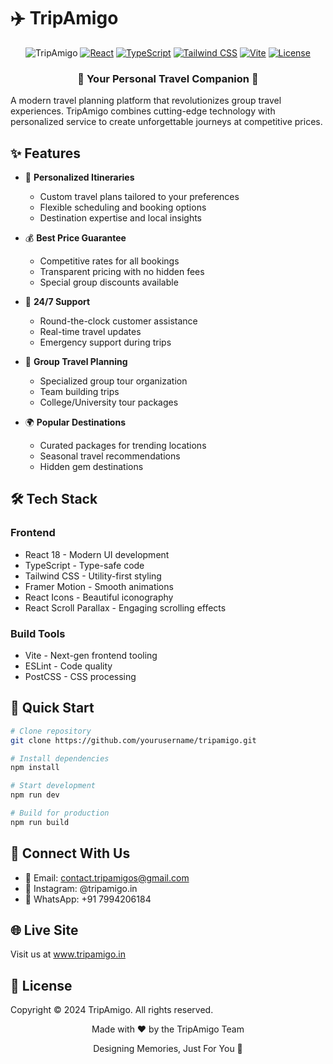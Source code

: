 # ✈️ TripAmigo

<div align="center">

![TripAmigo](https://img.shields.io/badge/TripAmigo-Travel%20Platform-blue)
[![React](https://img.shields.io/badge/React-18-%2361DAFB.svg)](https://reactjs.org/)
[![TypeScript](https://img.shields.io/badge/TypeScript-4.9-blue.svg)](https://www.typescriptlang.org/)
[![Tailwind CSS](https://img.shields.io/badge/Tailwind%20CSS-3.0-38B2AC.svg)](https://tailwindcss.com/)
[![Vite](https://img.shields.io/badge/Vite-5.0-646CFF.svg)](https://vitejs.dev/)
[![License](https://img.shields.io/badge/license-MIT-blue.svg)](LICENSE)

</div>

<div align="center">
  <h3>🌟 Your Personal Travel Companion 🌟</h3>
</div>

A modern travel planning platform that revolutionizes group travel experiences. TripAmigo combines cutting-edge technology with personalized service to create unforgettable journeys at competitive prices.

## ✨ Features

* 🎯 **Personalized Itineraries**
  * Custom travel plans tailored to your preferences
  * Flexible scheduling and booking options
  * Destination expertise and local insights

* 💰 **Best Price Guarantee**
  * Competitive rates for all bookings
  * Transparent pricing with no hidden fees
  * Special group discounts available

* 🔧 **24/7 Support**
  * Round-the-clock customer assistance
  * Real-time travel updates
  * Emergency support during trips

* 👥 **Group Travel Planning**
  * Specialized group tour organization
  * Team building trips
  * College/University tour packages

* 🌍 **Popular Destinations**
  * Curated packages for trending locations
  * Seasonal travel recommendations
  * Hidden gem destinations

## 🛠️ Tech Stack

### Frontend
- React 18 - Modern UI development
- TypeScript - Type-safe code
- Tailwind CSS - Utility-first styling
- Framer Motion - Smooth animations
- React Icons - Beautiful iconography
- React Scroll Parallax - Engaging scrolling effects

### Build Tools
- Vite - Next-gen frontend tooling
- ESLint - Code quality
- PostCSS - CSS processing

## 🚀 Quick Start

```bash
# Clone repository
git clone https://github.com/yourusername/tripamigo.git

# Install dependencies
npm install

# Start development
npm run dev

# Build for production
npm run build
```

## 📱 Connect With Us

- 📧 Email: contact.tripamigos@gmail.com
- 📸 Instagram: @tripamigo.in
- 💬 WhatsApp: +91 7994206184

## 🌐 Live Site
Visit us at www.tripamigo.in

## 📄 License
Copyright © 2024 TripAmigo. All rights reserved.

<div align="center"> 
<p>Made with ❤️ by the TripAmigo Team<p> 
<p>Designing Memories, Just For You 🌟</p> 
</div>